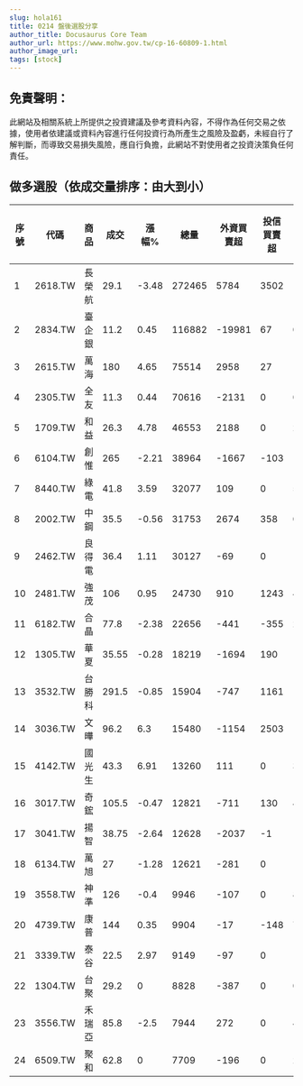 ```yaml
---
slug: hola161
title: 0214 盤後選股分享
author_title: Docusaurus Core Team
author_url: https://www.mohw.gov.tw/cp-16-60809-1.html
author_image_url: 
tags: [stock]
---
```

## 免責聲明：
此網站及相關系統上所提供之投資建議及參考資料內容，不得作為任何交易之依據，使用者依建議或資料內容進行任何投資行為所產生之風險及盈虧，未經自行了解判斷，而導致交易損失風險，應自行負擔，此網站不對使用者之投資決策負任何責任。

## 做多選股（依成交量排序：由大到小）
| 序號 | 代碼      | 商品  | 成交    | 漲幅%    | 總量     | 外資買賣超   | 投信買賣超 | 最高價-最低價 | 振幅(%) | 成交量    |
| -- | ------- | --- | ----- | ------ | ------ | ------- | ----- | ------- | ----- | ------ |
| 1  | 2618.TW | 長榮航 | 29.1  | \-3.48 | 272465 | 5784    | 3502  | 1.15    | 3.81  | 272465 |
| 2  | 2834.TW | 臺企銀 | 11.2  | 0.45   | 116882 | \-19981 | 67    | 0.3     | 2.69  | 116882 |
| 3  | 2615.TW | 萬海  | 180   | 4.65   | 75514  | 2958    | 27    | 11      | 6.4   | 75514  |
| 4  | 2305.TW | 全友  | 11.3  | 0.44   | 70616  | \-2131  | 0     | 0.85    | 7.56  | 70616  |
| 5  | 1709.TW | 和益  | 26.3  | 4.78   | 46553  | 2188    | 0     | 2.05    | 8.17  | 46553  |
| 6  | 6104.TW | 創惟  | 265   | \-2.21 | 38964  | \-1667  | \-103 | 13      | 4.8   | 38964  |
| 7  | 8440.TW | 綠電  | 41.8  | 3.59   | 32077  | 109     | 0     | 5.75    | 14.25 | 32077  |
| 8  | 2002.TW | 中鋼  | 35.5  | \-0.56 | 31753  | 2674    | 358   | 0.45    | 1.26  | 31753  |
| 9  | 2462.TW | 良得電 | 36.4  | 1.11   | 30127  | \-69    | 0     | 1.75    | 4.86  | 30127  |
| 10 | 2481.TW | 強茂  | 106   | 0.95   | 24730  | 910     | 1243  | 4.5     | 4.29  | 24730  |
| 11 | 6182.TW | 合晶  | 77.8  | \-2.38 | 22656  | \-441   | \-355 | 2       | 2.51  | 22656  |
| 12 | 1305.TW | 華夏  | 35.55 | \-0.28 | 18219  | \-1694  | 190   | 1.15    | 3.23  | 18219  |
| 13 | 3532.TW | 台勝科 | 291.5 | \-0.85 | 15904  | \-747   | 1161  | 12      | 4.08  | 15904  |
| 14 | 3036.TW | 文曄  | 96.2  | 6.3    | 15480  | \-1154  | 2503  | 10.4    | 11.49 | 15480  |
| 15 | 4142.TW | 國光生 | 43.3  | 6.91   | 13260  | 111     | 0     | 3       | 7.41  | 13260  |
| 16 | 3017.TW | 奇鋐  | 105.5 | \-0.47 | 12821  | \-711   | 130   | 4       | 3.77  | 12821  |
| 17 | 3041.TW | 揚智  | 38.75 | \-2.64 | 12628  | \-2037  | \-1   | 1.6     | 4.02  | 12628  |
| 18 | 6134.TW | 萬旭  | 27    | \-1.28 | 12621  | \-281   | 0     | 1.85    | 6.76  | 12621  |
| 19 | 3558.TW | 神準  | 126   | \-0.4  | 9946   | \-107   | 0     | 8       | 6.32  | 9946   |
| 20 | 4739.TW | 康普  | 144   | 0.35   | 9904   | \-17    | \-148 | 7.5     | 5.23  | 9904   |
| 21 | 3339.TW | 泰谷  | 22.5  | 2.97   | 9149   | \-97    | 0     | 1.4     | 6.41  | 9149   |
| 22 | 1304.TW | 台聚  | 29.2  | 0      | 8828   | \-387   | 0     | 0.95    | 3.25  | 8828   |
| 23 | 3556.TW | 禾瑞亞 | 85.8  | \-2.5  | 7944   | 272     | 0     | 4       | 4.55  | 7944   |
| 24 | 6509.TW | 聚和  | 62.8  | 0      | 7709   | \-196   | 0     | 2.1     | 3.34  | 7709   |
